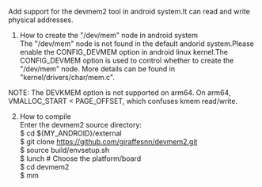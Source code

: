 Add support for the devmem2 tool in android system.It can read and write
physical addresses.

1. How to create the "/dev/mem" node in android system  
The "/dev/mem" node is not found in the default andorid system.Please enable the
CONFIG_DEVMEM option in android linux kernel.The CONFIG_DEVMEM option is used to
control whether to create the "/dev/mem" node. More details can be found in
"kernel/drivers/char/mem.c".
  
NOTE: The DEVKMEM option is not supported on arm64. On arm64, VMALLOC_START <
PAGE_OFFSET, which confuses kmem read/write.   

2. How to compile  
Enter the devmem2 source directory:  
$ cd ${MY_ANDROID}/external  
$ git clone https://github.com/giraffesnn/devmem2.git  
$ source build/envsetup.sh  
$ lunch # Choose the platform/board  
$ cd devmem2  
$ mm


